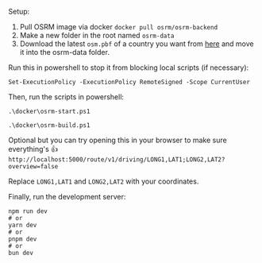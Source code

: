 Setup:
1. Pull OSRM image via docker `docker pull osrm/osrm-backend`
2. Make a new folder in the root named `osrm-data`
3. Download the latest `osm.pbf` of a country you want from [here](https://download.geofabrik.de/) and move it into the osrm-data folder.

Run this in powershell to stop it from blocking local scripts (if necessary): 
```
Set-ExecutionPolicy -ExecutionPolicy RemoteSigned -Scope CurrentUser
```

Then, run the scripts in powershell:
```
.\docker\osrm-start.ps1

.\docker\osrm-build.ps1
```

Optional but you can try opening this in your browser to make sure everything's 👍
`http://localhost:5000/route/v1/driving/LONG1,LAT1;LONG2,LAT2?overview=false`

Replace `LONG1,LAT1` and `LONG2,LAT2` with your coordinates.

Finally, run the development server:
```
npm run dev
# or
yarn dev
# or
pnpm dev
# or
bun dev
```